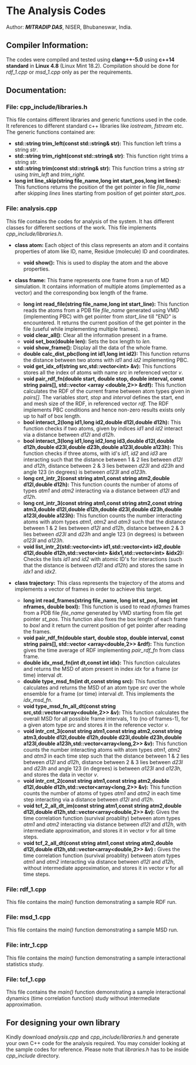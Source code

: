# The Analysis Codes

Author: ***MITRADIP DAS***, NISER, Bhubaneswar, India.

## Compiler Information:

The codes were compiled and tested using **clang++-5.0** using **c++14 standard** in **Linux 4.8** (Linux Mint 18.2). Compilation should be done for _rdf_1.cpp_ or _msd_1.cpp_ only as per the requirements.

## Documentation:

### File: cpp_include/libraries.h

This file contains different libraries and generic functions used in the code. It references to different standard c++ libraries like _iostream_, _fstream_ etc. The generic functions contained are:

*   **std::string trim_left(const std::string& str):** This function left trims a string _str_.
*   **std::string trim_right(const std::string& str)**: This function right trims a string _str._
*   **std::string trim(const std::string& str):** This function trims a string _str_ using _trim_left_ and _trim_right._
*   **long int line\_skip(string file\_name,long int start_pos,long int lines):** This functions returns the position of the get pointer in file _file_name_ after skipping _lines_ lines starting from position of get pointer _start_pos_.

### File: analysis.cpp

This file contains the codes for analysis of the system. It has different classes for different sections of the work. This file implements _cpp_include/libraries.h_.

*   **class atom:** Each object of this class represents an atom and it contains properties of atom like ID, name, Residue (molecule) ID and coordinates.

    *   **void show():** This is used to display the atom and the above properties.

*   **class frame:** This frame represents one frame from a run of MD simulation. It contains information of multiple atoms (implemented as a vector) and the corresponding box length of the frame.

    *   **long int read\_file(string file\_name,long int start_line):** This function reads the atoms from a PDB file _file_name_ generated using VMD (implementing PBC) with get pointer from _start_line_ till "END" is encountered. It returns the current position of the get pointer in the file (useful while implementing multiple frames).
    *   **void clear_all()**: Clear all the information present in a frame.
    *   **void set_box(double len):** Sets the box length to _len._
    *   **void show_frame():** Display all the data of the whole frame.
    *   **double calc\_dist\_pbc(long int id1,long int id2):** This function returns the distance between two atoms with _id1_ and _id2_ implementing PBC.
    *   **void get\_idx\_of(string src,std::vector\<int\> &v):** This functions stores all the index of atoms with name _src_ in referenced vector _v_.
    *   **void pair\_rdf\_fn(double start, double stop, double interval, const string pairs\[\], std::vector <array <double,2>> &rdf):** This function calculates the RDF of the current frame between atom types given in _pairs\[\]_. The variables _start, stop_ and _interval_ defines the start, end and mesh size of the RDF, in referenced vector _rdf._ The RDF implements PBC conditions and hence non-zero results exists only up to half of box length.
    *   **bool interact\_2(long id1,long id2,double d12l,double d12h):** This function checks if two atoms, given by indices _id1_ and _id2_ interact via a distance between _d12l_ and _d12h_.
    *   **bool interact\_3(long id1,long id2,long id3,double d12l,double d12h,double d23l,double d23h,double a123l,double a123h):** This function checks if three atoms, with id's _id1_, _id2_ and _id3_ are interacting such that the distance between 1 & 2 lies between _d12l_ and _d12h_, distance between 2 & 3 lies between _d23l_ and _d23h_ and angle 123 (in degrees) is between _a123l_ and _a123h_.
    *   **long cnt\_intr\_2(const string atm1,const string atm2,double d12l,double d12h):** This function counts the number of atoms of types _atm1_ and _atm2_ interacting via a distance between _d12l_ and _d12h_.
    *   **long cnt\_intr\_3(const string atm1,const string atm2,const string atm3,double d12l,double d12h,double d23l,double d23h,double a123l,double a123h):** This function counts the number interacting atoms with atom types _atm1_, _atm2_ and _atm3_ such that the distance between 1 & 2 lies between _d12l_ and _d12h_, distance between 2 & 3 lies between _d23l_ and _d23h_ and angle 123 (in degrees) is between _a123l_ and _a123h_.
    *   **void list_intr_2(std::vector\<int> id1,std::vector\<int> id2,double d12l,double d12h,std::vector\<int> &idx1,std::vector\<int> &idx2):** Checks the lists _id1_ and _id2_ with atomic ID's for interactions (such that the distance is between _d12l_ and _d12h_) and stores the same in _idx1_ and _idx2_.
 
*   **class trajectory:** This class represents the trajectory of the atoms and implements a vector of frames in order to achieve this target.

    *   **long int read\_frames(string file\_name, long int st_pos, long int nframes, double boxl):** This function is used to read _nframes_ frames from a PDB file _file_name_ generated by VMD starting from file get pointer _st_pos_. This function also fixes the box length of each frame to _boxl_ and it return the current position of get pointer after reading the frames.
    *   **void pair\_rdf\_fn(double start, double stop, double interval, const string pairs\[\], std::vector <array<double,2>> &rdf):** This function gives the time average of RDF implementing _pair\_rdf\_fn_ from class frame.
    *   **double idx\_msd\_fn(int dt,const int idx):** This function calculates and returns the MSD of atom present in index _idx_ for a frame (or time) interval _dt_.
    *   **double type\_msd\_fn(int dt,const string src):** This function calculates and returns the MSD of an atom type _src_ over the whole ensemble for a frame (or time) interval _dt_. This implements the _idx\_msd\_fn_.
    *   **void type\_msd\_fn\_all\_dt(const string src,std::vector<array<double,2>> &v):** This function calculates the overall MSD for all possible frame intervals, 1 to (no of frames-1), for a given atom type _src_ and stores it in the reference vector _v_.
    *   **void intr\_cnt\_3(const string atm1,const string atm2,const string atm3,double d12l,double d12h,double d23l,double d23h,double a123l,double a123h,std::vector<array<long,2>> &v):** This function counts the number interacting atoms with atom types _atm1_, _atm2_ and _atm3_ in each time step such that the distance between 1 & 2 lies between _d12l_ and _d12h_, distance between 2 & 3 lies between _d23l_ and _d23h_ and angle 123 (in degrees) is between _a123l_ and _a123h_, and stores the data in vector _v_.
    *   **void intr\_cnt\_2(const string atm1,const string atm2,double d12l,double d12h,std::vector<array<long,2>> &v):** This function counts the number of atoms of types _atm1_ and _atm2_ in each time step interacting via a distance between _d12l_ and _d12h_.
    *   **void tcf\_2\_all\_dt\_im(const string atm1,const string atm2,double d12l,double d12h,std::vector<array<double,2>> &v):** Gives the time correlation function (survival proablity) between atom types _atm1_ and _atm2_ interacting via distance between _d12l_ and _d12h_, with intermediate approximation, and stores it in vector _v_ for all time steps.
    *   **void tcf\_2\_all\_dt(const string atm1,const string atm2,double d12l,double d12h,std::vector<array<double,2>> &v) :** Gives the time correlation function (survival proablity) between atom types _atm1_ and _atm2_ interacting via distance between _d12l_ and _d12h_, without intermediate approximation, and stores it in vector _v_ for all time steps.

### File: rdf_1.cpp

This file contains the _main()_ function demonstrating a sample RDF run.

### File: msd_1.cpp

This file contains the _main()_ function demonstrating a sample MSD run.

### File: intr_1.cpp

This file contains the _main()_ function demonstrating a sample interactional statistics study.

### File: tcf_1.cpp

This file contains the _main()_ function demonstrating a sample interactional dynamics (time correlation function) study without intermediate approximation.

## For designing your own library

Kindly download _analysis.cpp_ and _cpp\_include/libraries.h_ and generate your own C++ code for the analysis required. You may consider looking at the sample codes for reference. Please note that _libraries.h_ has to be inside _cpp\_include_ directory.
